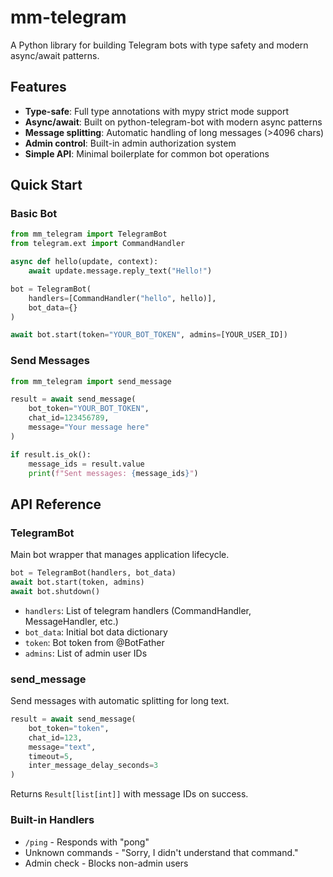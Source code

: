 # mm-telegram

A Python library for building Telegram bots with type safety and modern async/await patterns.

## Features

- **Type-safe**: Full type annotations with mypy strict mode support
- **Async/await**: Built on python-telegram-bot with modern async patterns  
- **Message splitting**: Automatic handling of long messages (>4096 chars)
- **Admin control**: Built-in admin authorization system
- **Simple API**: Minimal boilerplate for common bot operations

## Quick Start

### Basic Bot

```python
from mm_telegram import TelegramBot
from telegram.ext import CommandHandler

async def hello(update, context):
    await update.message.reply_text("Hello!")

bot = TelegramBot(
    handlers=[CommandHandler("hello", hello)],
    bot_data={}
)

await bot.start(token="YOUR_BOT_TOKEN", admins=[YOUR_USER_ID])
```

### Send Messages

```python
from mm_telegram import send_message

result = await send_message(
    bot_token="YOUR_BOT_TOKEN",
    chat_id=123456789,
    message="Your message here"
)

if result.is_ok():
    message_ids = result.value
    print(f"Sent messages: {message_ids}")
```

## API Reference

### TelegramBot

Main bot wrapper that manages application lifecycle.

```python
bot = TelegramBot(handlers, bot_data)
await bot.start(token, admins)
await bot.shutdown()
```

- `handlers`: List of telegram handlers (CommandHandler, MessageHandler, etc.)
- `bot_data`: Initial bot data dictionary
- `token`: Bot token from @BotFather
- `admins`: List of admin user IDs

### send_message

Send messages with automatic splitting for long text.

```python
result = await send_message(
    bot_token="token",
    chat_id=123,
    message="text",
    timeout=5,
    inter_message_delay_seconds=3
)
```

Returns `Result[list[int]]` with message IDs on success.

### Built-in Handlers

- `/ping` - Responds with "pong"
- Unknown commands - "Sorry, I didn't understand that command."
- Admin check - Blocks non-admin users

